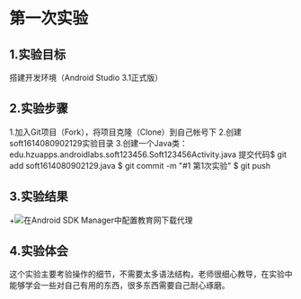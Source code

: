 # 第一次实验

## 1.实验目标
搭建开发环境（Android Studio 3.1正式版）

## 2.实验步骤
1.加入Git项目（Fork），将项目克隆（Clone）到自己帐号下
2.创建soft1614080902129实验目录
3.创建一个Java类：edu.hzuapps.androidlabs.soft123456.Soft123456Activity.java
提交代码$ git add soft1614080902129.java
$ git commit -m "#1 第1次实验" 
$ git push
## 3.实验结果
+![在Android SDK Manager中配置教育网下载代理](https://github.com/bujingyu/android-labs-2018/blob/2f0f981b4226361c53115ef094b917b94266fc24/1614080902129/QQ%E6%88%AA%E5%9B%BE20180401101933.png "配置教育网下载代理")

## 4.实验体会
这个实验主要考验操作的细节，不需要太多语法结构，老师很细心教导，在实验中能够学会一些对自己有用的东西，很多东西需要自己耐心琢磨。
